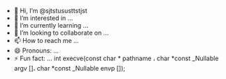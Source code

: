 - 👋 Hi, I’m @sjtstususttstjst
- 👀 I’m interested in ...
- 🌱 I’m currently learning ...
- 💞️ I’m looking to collaborate on ...
- 📫 How to reach me ...
- 😄 Pronouns: ...
- ⚡ Fun fact: ...
int execve(const char * pathname ، char *const _Nullable argv []، 
                  char *const _Nullable envp []);
<!---
sjtstususttstjst/sjtstususttstjst is a ✨ special ✨ repository because its `README.md` (this file) appears on your GitHub profile.
You can click the Preview link to take a look at your changes.
--->
